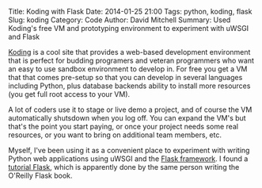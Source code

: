 Title: Koding with Flask
Date: 2014-01-25 21:00
Tags: python, koding, flask
Slug: koding
Category: Code
Author: David Mitchell
Summary: Used Koding's free VM and prototyping environment to experiment with uWSGI and Flask

[Koding][koding] is a cool site that provides a web-based development environment
that is perfect for budding programers and veteran programmers who want an
easy to use sandbox environment to develop in. For free you get a VM that
that comes pre-setup so that you can develop in several languages including 
Python, plus database backends ability to install more resources (you get
full root access to your VM).

A lot of coders use it to stage or live demo a project, and of course the 
VM automatically shutsdown when you log off. You can expand the VM's but
that's the point you start paying, or once your project needs some real 
resources, or you want to bring on additional team members, etc. 

Myself, I've been using it as a convenient place to experiment with writing
Python web applications using uWSGI and the [Flask framework][flask]. I found a 
[tutorial Flask][flask-tutorial], which is apparently done by the same 
person writing the O'Reilly Flask book.

[flask]: http://flask.pocoo.org/
[flask-tutorial]: http://blog.miguelgrinberg.com/post/the-flask-mega-tutorial-part-i-hello-world
[koding]: http://koding.com
